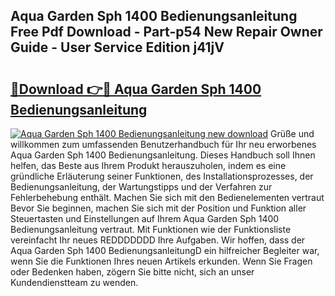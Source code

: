 ## Aqua Garden Sph 1400 Bedienungsanleitung Free Pdf Download - Part-p54 New Repair Owner Guide - User Service Edition j41jV

# <h2><a href="http://df5xoy.blite.top/?on=Aqua+Garden+Sph+1400+Bedienungsanleitung">🔗Download 👉🔴 Aqua Garden Sph 1400 Bedienungsanleitung</a></h2>

[![Aqua Garden Sph 1400 Bedienungsanleitung new download](https://i.imgur.com/lujVjoI.png)](http://df5xoy.blite.top/?on=Aqua+Garden+Sph+1400+Bedienungsanleitung)
Grüße und willkommen zum umfassenden Benutzerhandbuch für Ihr neu erworbenes Aqua Garden Sph 1400 Bedienungsanleitung. Dieses Handbuch soll Ihnen helfen, das Beste aus Ihrem Produkt herauszuholen, indem es eine gründliche Erläuterung seiner Funktionen, des Installationsprozesses, der Bedienungsanleitung, der Wartungstipps und der Verfahren zur Fehlerbehebung enthält. Machen Sie sich mit den Bedienelementen vertraut Bevor Sie beginnen, machen Sie sich mit der Position und Funktion aller Steuertasten und Einstellungen auf Ihrem Aqua Garden Sph 1400 Bedienungsanleitung vertraut. Mit Funktionen wie der Funktionsliste vereinfacht Ihr neues REDDDDDDD Ihre Aufgaben. Wir hoffen, dass der Aqua Garden Sph 1400 BedienungsanleitungD ein hilfreicher Begleiter war, wenn Sie die Funktionen Ihres neuen Artikels erkunden. Wenn Sie Fragen oder Bedenken haben, zögern Sie bitte nicht, sich an unser Kundendienstteam zu wenden.
